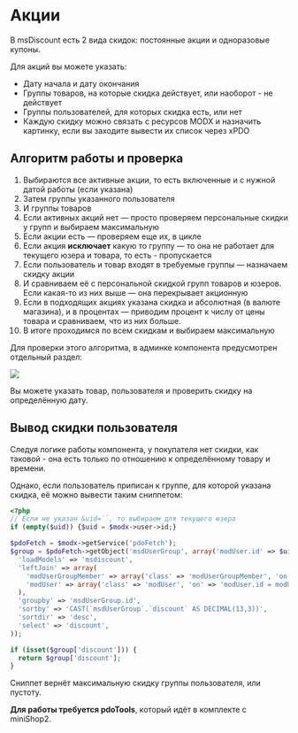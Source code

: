 # Акции

В msDiscount есть 2 вида скидок: постоянные акции и одноразовые купоны.

Для акций вы можете указать:

- Дату начала и дату окончания
- Группы товаров, на которые скидка действует, или наоборот - не действует
- Группы пользователей, для которых скидка есть, или нет
- Каждую скидку можно связать с ресурсов MODX и назначить картинку, если вы заходите вывести их список через xPDO

## Алгоритм работы и проверка

1. Выбираются все активные акции, то есть включенные и с нужной датой работы (если указана)
2. Затем группы указанного пользователя
3. И группы товаров
4. Если активных акций нет — просто проверяем персональные скидки у групп и выбираем максимальную
5. Если акции есть — проверяем еще их, в цикле
6. Если акция **исключает** какую то группу — то она не работает для текущего юзера и товара, то есть - пропускается
7. Если пользователь и товар входят в требуемые группы — назначаем скидку акции
8. И сравниваем её с персональной скидкой групп товаров и юзеров. Если какая-то из них выше — она перекрывает акционную
9. Если в подходящих акциях указана скидка и абсолютная (в валюте магазина), и в процентах — приводим процент к числу от цены товара и сравниваем, что из них больше.
10. В итоге проходимся по всем скидкам и выбираем максимальную

Для проверки этого алгоритма, в админке компонента предусмотрен отдельный раздел:

[![](https://file.modx.pro/files/4/2/8/428ca7a0a4f98785d4ed50fc246ea68as.jpg)](https://file.modx.pro/files/4/2/8/428ca7a0a4f98785d4ed50fc246ea68a.png)

Вы можете указать товар, пользователя и проверить скидку на определённую дату.

## Вывод скидки пользователя

Следуя логике работы компонента, у покупателя нет скидки, как таковой - она есть только по отношению к определённому товару и времени.

Однако, если пользователь приписан к группе, для которой указана скидка, её можно вывести таким сниппетом:

```php
<?php
// Если не указан &uid=``, то выбираем для текущего юзера
if (empty($uid)) {$uid = $modx->user->id;}

$pdoFetch = $modx->getService('pdoFetch');
$group = $pdoFetch->getObject('msdUserGroup', array('modUser.id' => $uid), array(
  'loadModels' => 'msdiscount',
  'leftJoin' => array(
    'modUserGroupMember' => array('class' => 'modUserGroupMember', 'on' => 'modUserGroupMember.user_group = msdUserGroup.id'),
    'modUser' => array('class' => 'modUser', 'on' => 'modUser.id = modUserGroupMember.member AND modUser.id = '.$uid),
  ),
  'groupby' => 'msdUserGroup.id',
  'sortby' => 'CAST(`msdUserGroup`.`discount` AS DECIMAL(13,3))',
  'sortdir' => 'desc',
  'select' => 'discount',
));

if (isset($group['discount'])) {
  return $group['discount'];
}
```

Сниппет вернёт максимальную скидку группы пользователя, или пустоту.

**Для работы требуется pdoTools**, который идёт в комплекте с miniShop2.
